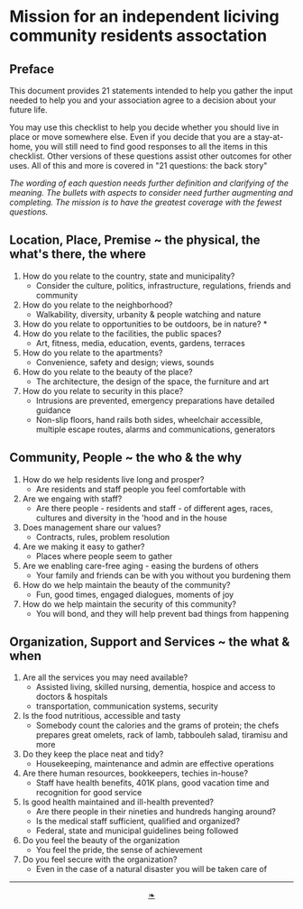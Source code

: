 # Mission for an independent liciving community residents assoctation





## Preface


This document provides 21 statements intended to help you gather the input needed to help you and your association agree to a decision about your future life.

You may use this checklist to help you decide whether you should live in place or move somewhere else. Even if you decide that you are a stay-at-home, you will still need to find good responses to all the items in this checklist. Other versions of these questions assist other outcomes for other uses. All of this and more is covered in "21 questions: the back story"


_The wording of each question needs further definition and clarifying of the meaning. The bullets with aspects to consider need further augmenting and completing. The mission is to have the greatest coverage with the fewest questions._


## Location, Place, Premise ~ the physical, the what's there, the where

1. How do you relate to the country, state and municipality?
	* Consider the culture, politics, infrastructure, regulations, friends and community
2. How do you relate to the neighborhood?
	* Walkability, diversity, urbanity & people watching and nature
3. How do you relate to opportunities to be outdoors, be in nature?
	*
4. How do you relate to the facilities, the public spaces?
	* Art, fitness, media, education, events, gardens, terraces
5. How do you relate to the apartments?
	* Convenience, safety and design; views, sounds
6. How do you relate to the beauty of the place?
	* The architecture, the design of the space, the furniture and art
7. How do you relate to security in this place?
	* Intrusions are prevented, emergency preparations have detailed guidance
	* Non-slip floors, hand rails both sides, wheelchair accessible, multiple escape routes, alarms and communications, generators


## Community, People ~ the who & the why

1. How do we help residents live long and prosper?
	* Are residents and staff people you feel comfortable with
2. Are we engaing with staff?
	* Are there people - residents and staff - of different ages, races, cultures and diversity in the 'hood and in the house
3. Does management share our values?
	* Contracts, rules, problem resolution
4. Are we making it easy to gather?
	* Places where people seem to gather
5. Are we enabling care-free aging - easing the burdens of others
	* Your family and friends can be with you without you burdening them
6. How do we help maintain the beauty of the community?
	* Fun, good times, engaged dialogues, moments of joy
7. How do we help maintain the security of this community?
	* You will bond, and they will help prevent bad things from happening


## Organization, Support and Services ~ the what & when

1. Are all the services you may need available?
	* Assisted living, skilled nursing, dementia, hospice and access to doctors & hospitals
	* transportation, communication systems, security
2. Is the food nutritious, accessible and tasty
	* Somebody count the calories and the grams of protein; the chefs prepares great omelets, rack of lamb, tabbouleh salad, tiramisu and more
3. Do they keep the place neat and tidy?
	* Housekeeping, maintenance and admin are effective operations
4. Are there human resources, bookkeepers, techies in-house?
	* Staff have health benefits, 401K plans, good vacation time and recognition for good service
5. Is good health maintained and ill-health prevented?
	* Are there people in their nineties and hundreds hanging around?
	* Is the medical staff sufficient, qualified and organized?
	* Federal, state and municipal guidelines being followed
6. Do you feel the beauty of the organization
	* You feel the pride, the sense of achievement
7. Do you feel secure with the organization?
	* Even in the case of a natural disaster you will be taken care of


***

<center title="hello!" ><a href=javascript:window.scrollTo(0,0); class=aDingbat > ❧ </a></center>
